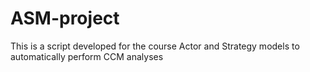 # ASM-project
This is a script developed for the course Actor and Strategy models to automatically perform CCM analyses
